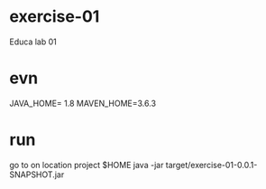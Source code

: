# exercise-01
Educa lab 01


# evn
JAVA_HOME= 1.8
MAVEN_HOME=3.6.3


# run
go to on location project $HOME
java -jar target/exercise-01-0.0.1-SNAPSHOT.jar